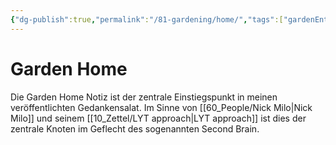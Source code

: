 ```yaml
---
{"dg-publish":true,"permalink":"/81-gardening/home/","tags":["gardenEntry"],"created":"2023-11-05T12:59:57.202+01:00","updated":"2023-11-05T13:04:09.620+01:00"}
---
```


# Garden Home

Die Garden Home Notiz ist der zentrale Einstiegspunkt in meinen veröffentlichten Gedankensalat.
Im Sinne von [[60_People/Nick Milo\|Nick Milo]] und seinem [[10_Zettel/LYT approach\|LYT approach]] ist dies der zentrale Knoten im Geflecht des sogenannten Second Brain.

